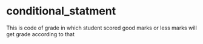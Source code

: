 # conditional_statment
This is code of grade in which student scored good marks or less marks will get grade according to that
